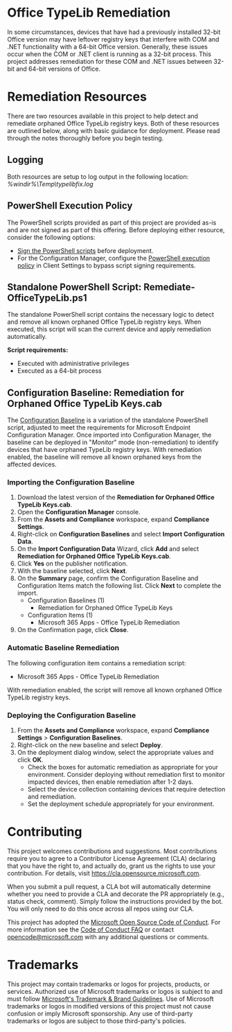 # Office TypeLib Remediation
In some circumstances, devices that have had a previously installed 32-bit Office version may have leftover registry keys that interfere with COM and .NET functionality with a 64-bit Office version. Generally, these issues occur when the COM or .NET client is running as a 32-bit process. This project addresses remediation for these COM and .NET issues between 32-bit and 64-bit versions of Office.

# Remediation Resources
There are two resources available in this project to help detect and remediate orphaned Office TypeLib registry keys. Both of these resources are outlined below, along with basic guidance for deployment. Please read through the notes thoroughly before you begin testing.

## Logging
Both resources are setup to log output in the following location: _%windir%\Temp\typelibfix.log_

## PowerShell Execution Policy
The PowerShell scripts provided as part of this project are provided as-is and are not signed as part of this offering. Before deploying either resource, consider the following options:

- [Sign the PowerShell scripts](https://docs.microsoft.com/en-us/powershell/module/microsoft.powershell.core/about/about_signing?view=powershell-7.1) before deployment.
- For the Configuration Manager, configure the [PowerShell execution policy](https://docs.microsoft.com/en-us/mem/configmgr/core/clients/deploy/about-client-settings#powershell-execution-policy) in Client Settings to bypass script signing requirements.

## Standalone PowerShell Script: Remediate-OfficeTypeLib.ps1

The standalone PowerShell script contains the necessary logic to detect and remove all known orphaned Office TypeLib registry keys. When executed, this script will scan the current device and apply remediation automatically. 

**Script requirements:**
- Executed with administrative privileges
- Executed as a 64-bit process

## Configuration Baseline: Remediation for Orphaned Office TypeLib Keys.cab

The [Configuration Baseline](https://docs.microsoft.com/en-us/mem/configmgr/compliance/deploy-use/create-configuration-baselines#configuration-baselines) is a variation of the standalone PowerShell script, adjusted to meet the requirements for Microsoft Endpoint Configuration Manager. Once imported into Configuration Manager, the baseline can be deployed in "_Monitor_" mode (non-remediation) to identify devices that have orphaned TypeLib registry keys. With remediation enabled, the baseline will remove all known orphaned keys from the affected devices.

### Importing the Configuration Baseline
1. Download the latest version of the **Remediation for Orphaned Office TypeLib Keys.cab**.
2. Open the **Configuration Manager** console.
3. From the **Assets and Compliance** workspace, expand **Compliance Settings**.
4. Right-click on **Configuration Baselines** and select **Import Configuration Data**.
5. On the **Import Configuration Data** Wizard, click **Add** and select **Remediation for Orphaned Office TypeLib Keys.cab**. 
6. Click **Yes** on the publisher notification.
7. With the baseline selected, click **Next**.
8. On the **Summary** page, confirm the Configuration Baseline and Configuration Items match the following list. Click **Next** to complete the import.
    - Configuration Baselines (1)
      - Remediation for Orphaned Office TypeLib Keys
    - Configuration Items (1)
      - Microsoft 365 Apps - Office TypeLib Remediation
9. On the Confirmation page, click **Close**.

### Automatic Baseline Remediation
The following configuration item contains a remediation script:
  - Microsoft 365 Apps - Office TypeLib Remediation

With remediation enabled, the script will remove all known orphaned Office TypeLib registry keys.

### Deploying the Configuration Baseline
1. From the **Assets and Compliance** workspace, expand **Compliance Settings** > **Configuration Baselines**.
2. Right-click on the new baseline and select **Deploy**.
3. On the deployment dialog window, select the appropriate values and click **OK**. 
    - Check the boxes for automatic remediation as appropriate for your environment. Consider deploying without remediation first to monitor impacted devices, then enable remediation after 1-2 days.
    - Select the device collection containing devices that require detection and remediation.
    - Set the deployment schedule appropriately for your environment.

# Contributing

This project welcomes contributions and suggestions.  Most contributions require you to agree to a
Contributor License Agreement (CLA) declaring that you have the right to, and actually do, grant us
the rights to use your contribution. For details, visit https://cla.opensource.microsoft.com.

When you submit a pull request, a CLA bot will automatically determine whether you need to provide
a CLA and decorate the PR appropriately (e.g., status check, comment). Simply follow the instructions
provided by the bot. You will only need to do this once across all repos using our CLA.

This project has adopted the [Microsoft Open Source Code of Conduct](https://opensource.microsoft.com/codeofconduct/).
For more information see the [Code of Conduct FAQ](https://opensource.microsoft.com/codeofconduct/faq/) or
contact [opencode@microsoft.com](mailto:opencode@microsoft.com) with any additional questions or comments.

# Trademarks

This project may contain trademarks or logos for projects, products, or services. Authorized use of Microsoft 
trademarks or logos is subject to and must follow 
[Microsoft's Trademark & Brand Guidelines](https://www.microsoft.com/en-us/legal/intellectualproperty/trademarks/usage/general).
Use of Microsoft trademarks or logos in modified versions of this project must not cause confusion or imply Microsoft sponsorship.
Any use of third-party trademarks or logos are subject to those third-party's policies.
